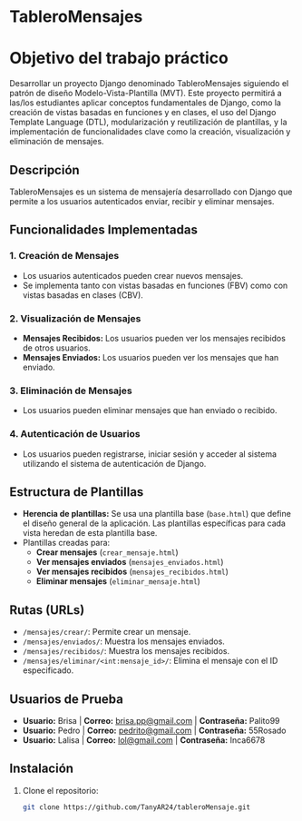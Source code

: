 # TableroMensajes
# Objetivo del trabajo práctico
Desarrollar un proyecto Django denominado TableroMensajes siguiendo el patrón de diseño Modelo-Vista-Plantilla (MVT). Este proyecto permitirá a las/los estudiantes aplicar conceptos fundamentales de Django, como la creación de vistas basadas en funciones y en clases, el uso del Django Template Language (DTL), modularización y reutilización de plantillas, y la implementación de funcionalidades clave como la creación, visualización y eliminación de mensajes.

## Descripción
TableroMensajes es un sistema de mensajería desarrollado con Django que permite a los usuarios autenticados enviar, recibir y eliminar mensajes. 

## Funcionalidades Implementadas

### 1. Creación de Mensajes
- Los usuarios autenticados pueden crear nuevos mensajes.
- Se implementa tanto con vistas basadas en funciones (FBV) como con vistas basadas en clases (CBV).

### 2. Visualización de Mensajes
- **Mensajes Recibidos:** Los usuarios pueden ver los mensajes recibidos de otros usuarios.
- **Mensajes Enviados:** Los usuarios pueden ver los mensajes que han enviado.

### 3. Eliminación de Mensajes
- Los usuarios pueden eliminar mensajes que han enviado o recibido.

### 4. Autenticación de Usuarios
- Los usuarios pueden registrarse, iniciar sesión y acceder al sistema utilizando el sistema de autenticación de Django.

## Estructura de Plantillas
- **Herencia de plantillas:** Se usa una plantilla base (`base.html`) que define el diseño general de la aplicación. Las plantillas específicas para cada vista heredan de esta plantilla base.
- Plantillas creadas para:
  - **Crear mensajes** (`crear_mensaje.html`)
  - **Ver mensajes enviados** (`mensajes_enviados.html`)
  - **Ver mensajes recibidos** (`mensajes_recibidos.html`)
  - **Eliminar mensajes** (`eliminar_mensaje.html`)

## Rutas (URLs)
- `/mensajes/crear/`: Permite crear un mensaje.
- `/mensajes/enviados/`: Muestra los mensajes enviados.
- `/mensajes/recibidos/`: Muestra los mensajes recibidos.
- `/mensajes/eliminar/<int:mensaje_id>/`: Elimina el mensaje con el ID especificado.


## Usuarios de Prueba
- **Usuario:** Brisa | **Correo:** brisa.pp@gmail.com | **Contraseña:** Palito99
- **Usuario:** Pedro | **Correo:** pedrito@gmail.com | **Contraseña:** 55Rosado
- **Usuario:** Lalisa | **Correo:** lol@gmail.com | **Contraseña:** Inca6678

## Instalación

1. Clone el repositorio:
   ```bash
   git clone https://github.com/TanyAR24/tableroMensaje.git